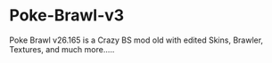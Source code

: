 # Poke-Brawl-v3
Poke Brawl v26.165 is a Crazy BS mod old with edited Skins, Brawler, Textures, and much more.....
